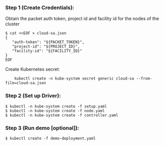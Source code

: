 ### Step 1 (Create Credentials):

Obtain the packet auth token, project id and facility id for the nodes of the cluster
```
$ cat <<EOF > cloud-sa.json
{
   "auth-token": "${PACKET_TOKEN}",
   "project-id": "${PROJECT_ID}",
   "facility-id": "${FACILITY_ID}"
}
EOF
```

Create Kubernetes secret:
```
    kubectl create -n kube-system secret generic cloud-sa --from-file=cloud-sa.json
```

### Step 2 (Set up Driver):
```
$ kubectl -n kube-system create -f setup.yaml
$ kubectl -n kube-system create -f node.yaml
$ kubectl -n kube-system create -f controller.yaml
```

### Step 3 (Run demo [optional]):
```
$ kubectl create -f demo-deployment.yaml
```